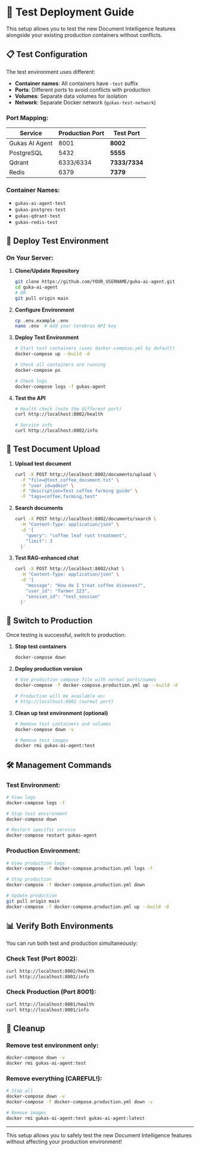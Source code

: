 # 🧪 Test Deployment Guide

This setup allows you to test the new Document Intelligence features alongside your existing production containers without conflicts.

## 📋 **Test Configuration**

The test environment uses different:
- **Container names**: All containers have `-test` suffix
- **Ports**: Different ports to avoid conflicts with production
- **Volumes**: Separate data volumes for isolation
- **Network**: Separate Docker network (`gukas-test-network`)

### Port Mapping:
| Service | Production Port | Test Port |
|---------|----------------|-----------|
| Gukas AI Agent | 8001 | **8002** |
| PostgreSQL | 5432 | **5555** |
| Qdrant | 6333/6334 | **7333/7334** |
| Redis | 6379 | **7379** |

### Container Names:
- `gukas-ai-agent-test`
- `gukas-postgres-test`
- `gukas-qdrant-test`
- `gukas-redis-test`

## 🚀 **Deploy Test Environment**

### On Your Server:

1. **Clone/Update Repository**
   ```bash
   git clone https://github.com/YOUR_USERNAME/guka-ai-agent.git
   cd guka-ai-agent
   # OR
   git pull origin main
   ```

2. **Configure Environment**
   ```bash
   cp .env.example .env
   nano .env  # Add your Cerebras API key
   ```

3. **Deploy Test Environment**
   ```bash
   # Start test containers (uses docker-compose.yml by default)
   docker-compose up --build -d
   
   # Check all containers are running
   docker-compose ps
   
   # Check logs
   docker-compose logs -f gukas-agent
   ```

4. **Test the API**
   ```bash
   # Health check (note the different port)
   curl http://localhost:8002/health
   
   # Service info
   curl http://localhost:8002/info
   ```

## 📄 **Test Document Upload**

1. **Upload test document**
   ```bash
   curl -X POST http://localhost:8002/documents/upload \
     -F "file=@test_coffee_document.txt" \
     -F "user_id=admin" \
     -F "description=Test coffee farming guide" \
     -F "tags=coffee,farming,test"
   ```

2. **Search documents**
   ```bash
   curl -X POST http://localhost:8002/documents/search \
     -H "Content-Type: application/json" \
     -d '{
       "query": "coffee leaf rust treatment",
       "limit": 3
     }'
   ```

3. **Test RAG-enhanced chat**
   ```bash
   curl -X POST http://localhost:8002/chat \
     -H "Content-Type: application/json" \
     -d '{
       "message": "How do I treat coffee diseases?",
       "user_id": "farmer_123",
       "session_id": "test_session"
     }'
   ```

## 🔄 **Switch to Production**

Once testing is successful, switch to production:

1. **Stop test containers**
   ```bash
   docker-compose down
   ```

2. **Deploy production version**
   ```bash
   # Use production compose file with normal ports/names
   docker-compose -f docker-compose.production.yml up --build -d
   
   # Production will be available on:
   # http://localhost:8001 (normal port)
   ```

3. **Clean up test environment (optional)**
   ```bash
   # Remove test containers and volumes
   docker-compose down -v
   
   # Remove test images
   docker rmi gukas-ai-agent:test
   ```

## 🛠️ **Management Commands**

### Test Environment:
```bash
# View logs
docker-compose logs -f

# Stop test environment
docker-compose down

# Restart specific service
docker-compose restart gukas-agent
```

### Production Environment:
```bash
# View production logs
docker-compose -f docker-compose.production.yml logs -f

# Stop production
docker-compose -f docker-compose.production.yml down

# Update production
git pull origin main
docker-compose -f docker-compose.production.yml up --build -d
```

## 📊 **Verify Both Environments**

You can run both test and production simultaneously:

### Check Test (Port 8002):
```bash
curl http://localhost:8002/health
curl http://localhost:8002/info
```

### Check Production (Port 8001):
```bash
curl http://localhost:8001/health
curl http://localhost:8001/info
```

## 🧹 **Cleanup**

### Remove test environment only:
```bash
docker-compose down -v
docker rmi gukas-ai-agent:test
```

### Remove everything (CAREFUL!):
```bash
# Stop all
docker-compose down -v
docker-compose -f docker-compose.production.yml down -v

# Remove images
docker rmi gukas-ai-agent:test gukas-ai-agent:latest
```

---

This setup allows you to safely test the new Document Intelligence features without affecting your production environment!
